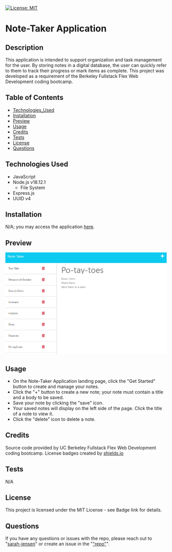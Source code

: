 [![License: MIT](https://img.shields.io/badge/License-MIT-yellow.svg)](https://opensource.org/licenses/MIT)
  # Note-Taker Application
  
  ## Description
  This application is intended to support organization and task management for the user. By storing notes in a digital database, the user can quickly refer to them to track their progress or mark items as complete. This project was developed as a requirement of the Berkeley Fullstack Flex Web Development coding bootcamp.
  
  ## Table of Contents
  
  * [Technologies_Used](#technologies-used)
  * [Installation](#installation)
  * [Preview](#preview)
  * [Usage](#usage)
  * [Credits](#credits)
  * [Tests](#tests)
  * [License](#license)
  * [Questions](#questions)
  
  ## Technologies Used
  - JavaScript
  - Node.js v18.12.1
    - File System
  - Express.js
  - UUID v4

  
  ## Installation
  N/A; you may access the application [here](https://github.com/sarah-jensen/note-taker).
  
  ## Preview
  ![A note application consisting of title and text fields. A list of previously saved notes is on the left side of the page.](./public/assets/images/note-taker-sample.png)

  
  ## Usage
  - On the Note-Taker Application landing page, click the "Get Started" button to create and manage your notes. 
  - Click the "+" button to create a new note; your note must contain a title and a body to be saved. 
  - Save your note by clicking the "save" icon.
  - Your saved notes will display on the left side of the page. Click the title of a note to view it.
  - Click the "delete" icon to delete a note.
  
  ## Credits
  Source code provided by UC Berkeley Fullstack Flex Web Development coding bootcamp.
  License badges created by [shields.io](https://shields.io/) 
  
  ## Tests
  N/A
  
  ## License
  This project is licensed under the MIT License - see Badge link for details.
  
  ## Questions
  If you have any questions or issues with the repo, please reach out to "[sarah-jensen]("https://github.com/sarah-jensen")" or create an issue in the "["repo"](https://github.com/sarah-jensen/note-taker)".
